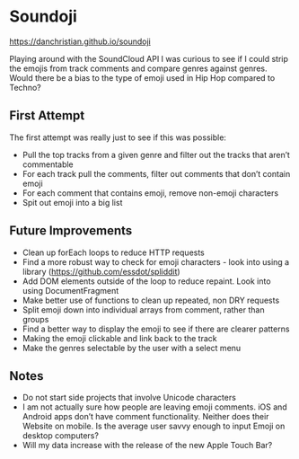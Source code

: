 # Soundoji

https://danchristian.github.io/soundoji

Playing around with the SoundCloud API I was curious to see if I could strip the emojis from track comments and compare genres against genres. Would there be a bias to the type of emoji used in Hip Hop compared to Techno?

## First Attempt

The first attempt was really just to see if this was possible:

- Pull the top tracks from a given genre and filter out the tracks that aren’t commentable
- For each track pull the comments, filter out comments that don’t contain emoji
- For each comment that contains emoji, remove non-emoji characters 
- Spit out emoji into a big list

## Future Improvements 

- Clean up forEach loops to reduce HTTP requests
- Find a more robust way to check for emoji characters - look into using a library (https://github.com/essdot/spliddit)
- Add DOM elements outside of the loop to reduce repaint. Look into using DocumentFragment
- Make better use of functions to clean up repeated, non DRY requests
- Split emoji down into individual arrays from comment, rather than groups
- Find a better way to display the emoji to see if there are clearer patterns
- Making the emoji clickable and link back to the track
- Make the genres selectable by the user with a select menu

## Notes
- Do not start side projects that involve Unicode characters
- I am not actually sure how people are leaving emoji comments. iOS and Android apps don’t have comment functionality. Neither does their Website on mobile. Is the average user savvy enough to input Emoji on desktop computers? 
- Will my data increase with the release of the new Apple Touch Bar?
